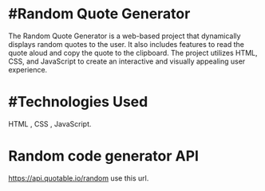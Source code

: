 #Random Quote Generator
=
The Random Quote Generator is a web-based project that dynamically displays random quotes to the user.
It also includes features to read the quote aloud and copy the quote to the clipboard. 
The project utilizes HTML, CSS, and JavaScript to create an interactive and visually appealing user experience.

#Technologies Used
=
HTML ,
CSS ,
JavaScript.

# Random code generator API 
https://api.quotable.io/random use this url.
